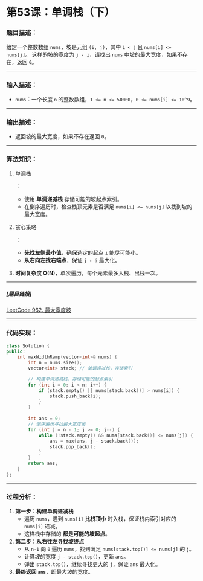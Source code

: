 # 第53课：单调栈（下）

### **题目描述：**

给定一个整数数组 `nums`，坡是元组 `(i, j)`，其中 `i < j` 且 `nums[i] <= nums[j]`。
 这样的坡的宽度为 `j - i`，请找出 `nums` 中坡的最大宽度，如果不存在，返回 `0`。

------

### **输入描述：**

- `nums`：一个长度 `n` 的整数数组，`1 <= n <= 50000`，`0 <= nums[i] <= 10^9`。

------

### **输出描述：**

- 返回坡的最大宽度，如果不存在返回 `0`。

------

### **算法知识：**

1. 单调栈

   ：

   - 使用 **单调递减栈** 存储可能的坡起点索引。
   - 在倒序遍历时，检查栈顶元素是否满足 `nums[i] <= nums[j]` 以找到坡的最大宽度。

2. 贪心策略

   ：

   - **先找左侧最小值**，确保选定的起点 `i` 能尽可能小。
   - **从右向左找右端点**，保证 `j - i` 最大化。

3. **时间复杂度 O(N)**，单次遍历，每个元素最多入栈、出栈一次。

------

##### [题目链接]

[LeetCode 962. 最大宽度坡](https://leetcode.cn/problems/maximum-width-ramp/)

------

### **代码实现：**

```cpp
class Solution {
public:
    int maxWidthRamp(vector<int>& nums) {
        int n = nums.size();
        vector<int> stack; // 单调递减栈，存储索引

        // 构建单调递减栈，存储可能的起点索引
        for (int i = 0; i < n; i++) {
            if (stack.empty() || nums[stack.back()] > nums[i]) {
                stack.push_back(i);
            }
        }
        
        int ans = 0;
        // 倒序遍历寻找最大宽度坡
        for (int j = n - 1; j >= 0; j--) {
            while (!stack.empty() && nums[stack.back()] <= nums[j]) {
                ans = max(ans, j - stack.back());
                stack.pop_back();
            }
        }
        return ans;
    }
};
```

------

### **过程分析：**

1. **第一步：构建单调递减栈**
   - 遍历 `nums`，遇到 `nums[i]` **比栈顶小** 时入栈，保证栈内索引对应的 `nums[i]` 递减。
   - 这样栈中存储的 **都是可能的坡起点**。
2. **第二步：从右往左寻找坡终点**
   - 从 `n-1` 向 `0` 遍历 `nums`，找到满足 `nums[stack.top()] <= nums[j]` 的 `j`。
   - 计算坡的宽度 `j - stack.top()`，更新 `ans`。
   - 弹出 `stack.top()`，继续寻找更大的 `j`，保证 `ans` 最大化。
3. **最终返回 `ans`**，即最大坡的宽度。
